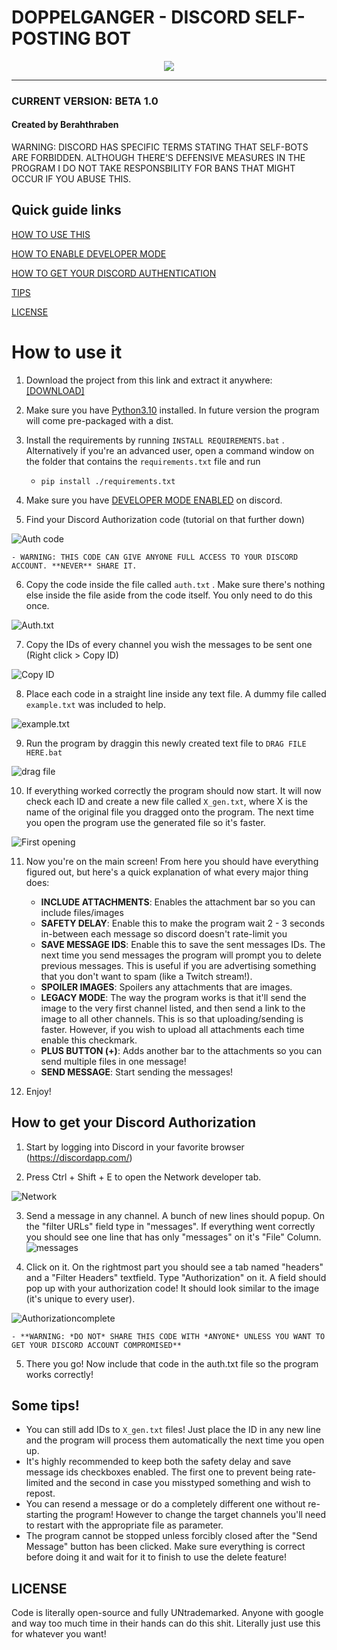 # DOPPELGANGER - DISCORD SELF-POSTING BOT
<p align="center">
  <img src="https://i.imgur.com/WdIPCoj.png">
</p>

----

### CURRENT VERSION: BETA 1.0

#### Created by Berahthraben

WARNING: DISCORD HAS SPECIFIC TERMS STATING THAT SELF-BOTS ARE FORBIDDEN. ALTHOUGH THERE'S DEFENSIVE MEASURES IN THE PROGRAM I DO NOT TAKE RESPONSBILITY FOR BANS THAT MIGHT OCCUR IF YOU ABUSE THIS.

## Quick guide links

[HOW TO USE THIS](https://github.com/Berahthraben/Doppelganger#how-to-use-it)

[HOW TO ENABLE DEVELOPER MODE](https://github.com/Berahthraben/Doppelganger#how-to-get-your-discord-authorization)

[HOW TO GET YOUR DISCORD AUTHENTICATION](https://github.com/Berahthraben/Doppelganger#how-to-get-your-discord-authorization)

[TIPS](https://github.com/Berahthraben/Doppelganger#how-to-get-your-discord-authorization)

[LICENSE](https://github.com/Berahthraben/Doppelganger#license)

# How to use it

1. Download the project from this link and extract it anywhere: [[DOWNLOAD]](https://github.com/Berahthraben/Doppelganger/archive/refs/heads/master.zip)

2. Make sure you have [Python3.10](https://www.python.org/downloads/) installed. In future version the program will come pre-packaged with a dist.

3. Install the requirements by running ```INSTALL REQUIREMENTS.bat``` . Alternatively if you're an advanced user, open a command window on the folder that contains the ```requirements.txt``` file and run
    - ```pip install ./requirements.txt```

4. Make sure you have [DEVELOPER MODE ENABLED](https://www.howtogeek.com/714348/how-to-enable-or-disable-developer-mode-on-discord/) on discord.

5. Find your Discord Authorization code (tutorial on that further down)

![Auth code](https://i.imgur.com/EC4avVp.png)

    - WARNING: THIS CODE CAN GIVE ANYONE FULL ACCESS TO YOUR DISCORD ACCOUNT. **NEVER** SHARE IT.

6. Copy the code inside the file called ```auth.txt``` . Make sure there's nothing else inside the file aside from the code itself. You only need to do this once.

![Auth.txt](https://i.imgur.com/XEro6K0.png)

7. Copy the IDs of every channel you wish the messages to be sent one (Right click > Copy ID)

![Copy ID](https://i.imgur.com/4myt3hi.png)

8. Place each code in a straight line inside any text file. A dummy file called ```example.txt``` was included to help.

![example.txt](https://i.imgur.com/M1YeoP4.png)

9. Run the program by draggin this newly created text file to ```DRAG FILE HERE.bat```

![drag file](https://i.imgur.com/Qy4etWn.png)

10. If everything worked correctly the program should now start. It will now check each ID and create a new file called ```X_gen.txt```, where X is the name of the original file you dragged onto the program. The next time you open the program use the generated file so it's faster.

![First opening](https://i.imgur.com/JoV7otO.png)

11. Now you're on the main screen! From here you should have everything figured out, but here's a quick explanation of what every major thing does:
    - **INCLUDE ATTACHMENTS**: Enables the attachment bar so you can include files/images
    - **SAFETY DELAY**: Enable this to make the program wait 2 - 3 seconds in-between each message so discord doesn't rate-limit you
    - **SAVE MESSAGE IDS**: Enable this to save the sent messages IDs. The next time you send messages the program will prompt you to delete previous messages. This is useful if you are advertising something that you don't want to spam (like a Twitch stream!).
    - **SPOILER IMAGES**: Spoilers any attachments that are images.
    - **LEGACY MODE**: The way the program works is that it'll send the image to the very first channel listed, and then send a link to the image to all other channels. This is so that uploading/sending is faster. However, if you wish to upload all attachments each time enable this checkmark.
    - **PLUS BUTTON (+)**: Adds another bar to the attachments so you can send multiple files in one message!
    - **SEND MESSAGE**: Start sending the messages!

12. Enjoy!

## How to get your Discord Authorization

1. Start by logging into Discord in your favorite browser (https://discordapp.com/)

2. Press Ctrl + Shift + E to open the Network developer tab.

![Network](https://i.imgur.com/uf4jsVb.png)

3. Send a message in any channel. A bunch of new lines should popup. On the "filter URLs" field type in "messages". If everything went correctly you should see one line that has only "messages" on it's "File" Column.
![messages](https://i.imgur.com/9b24wKN.png)

4. Click on it. On the rightmost part you should see a tab named "headers" and a "Filter Headers" textfield. Type "Authorization" on it. A field should pop up with your authorization code! It should look similar to the image (it's unique to every user).

![Authorizationcomplete](https://i.imgur.com/R31Q784.png)

    - **WARNING: *DO NOT* SHARE THIS CODE WITH *ANYONE* UNLESS YOU WANT TO GET YOUR DISCORD ACCOUNT COMPROMISED**

5. There you go! Now include that code in the auth.txt file so the program works correctly!

## Some tips!

- You can still add IDs to ```X_gen.txt``` files! Just place the ID in any new line and the program will process them automatically the next time you open up.
- It's highly recommended to keep both the safety delay and save message ids checkboxes enabled. The first one to prevent being rate-limited and the second in case you misstyped something and wish to repost.
- You can resend a message or do a completely different one without re-starting the program! However to change the target channels you'll need to restart with the appropriate file as parameter.
- The program cannot be stopped unless forcibly closed after the "Send Message" button has been clicked. Make sure everything is correct before doing it and wait for it to finish to use the delete feature!

## LICENSE

Code is literally open-source and fully UNtrademarked. Anyone with google and way too much time in their hands can do this shit. Literally just use this for whatever you want!